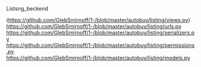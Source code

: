 Listsng_beckend


(https://github.com/GlebSmirnoff/1-/blob/master/autobuy/listing/views.py)
https://github.com/GlebSmirnoff/1-/blob/master/autobuy/listing/urls.py
https://github.com/GlebSmirnoff/1-/blob/master/autobuy/listing/serializers.py
https://github.com/GlebSmirnoff/1-/blob/master/autobuy/listing/permissions.py
https://github.com/GlebSmirnoff/1-/blob/master/autobuy/listing/models.py
